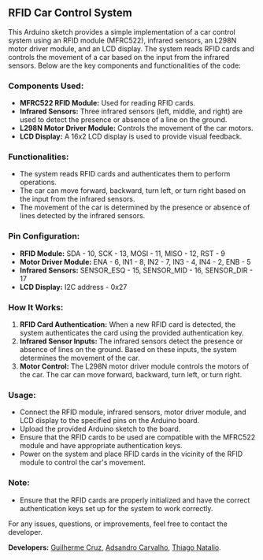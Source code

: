 
## RFID Car Control System

This Arduino sketch provides a simple implementation of a car control system using an RFID module (MFRC522), infrared sensors, an L298N motor driver module, and an LCD display. The system reads RFID cards and controls the movement of a car based on the input from the infrared sensors. Below are the key components and functionalities of the code:

### Components Used:

-   **MFRC522 RFID Module:** Used for reading RFID cards.
-   **Infrared Sensors:** Three infrared sensors (left, middle, and right) are used to detect the presence or absence of a line on the ground.
-   **L298N Motor Driver Module:** Controls the movement of the car motors.
-   **LCD Display:** A 16x2 LCD display is used to provide visual feedback.

### Functionalities:

-   The system reads RFID cards and authenticates them to perform operations.
-   The car can move forward, backward, turn left, or turn right based on the input from the infrared sensors.
-   The movement of the car is determined by the presence or absence of lines detected by the infrared sensors.

### Pin Configuration:

-   **RFID Module:** SDA - 10, SCK - 13, MOSI - 11, MISO - 12, RST - 9
-   **Motor Driver Module:** ENA - 6, IN1 - 8, IN2 - 7, IN3 - 4, IN4 - 2, ENB - 5
-   **Infrared Sensors:** SENSOR_ESQ - 15, SENSOR_MID - 16, SENSOR_DIR - 17
-   **LCD Display:** I2C address - 0x27

### How It Works:

1.  **RFID Card Authentication:** When a new RFID card is detected, the system authenticates the card using the provided authentication key.
2.  **Infrared Sensor Inputs:** The infrared sensors detect the presence or absence of lines on the ground. Based on these inputs, the system determines the movement of the car.
3.  **Motor Control:** The L298N motor driver module controls the motors of the car. The car can move forward, backward, turn left, or turn right.

### Usage:

-   Connect the RFID module, infrared sensors, motor driver module, and LCD display to the specified pins on the Arduino board.
-   Upload the provided Arduino sketch to the board.
-   Ensure that the RFID cards to be used are compatible with the MFRC522 module and have appropriate authentication keys.
-   Power on the system and place RFID cards in the vicinity of the RFID module to control the car's movement.

### Note:

-   Ensure that the RFID cards are properly initialized and have the correct authentication keys set up for the system to work correctly.

For any issues, questions, or improvements, feel free to contact the developer.

**Developers:** [Guilherme  Cruz](https://www.linkedin.com/in/guilherme-cruz-20809324a/),  [Adsandro Carvalho](https://www.linkedin.com/in/adsandrocarvalho/), [Thiago Natalio](https://www.linkedin.com/in/tiagonatalio/).